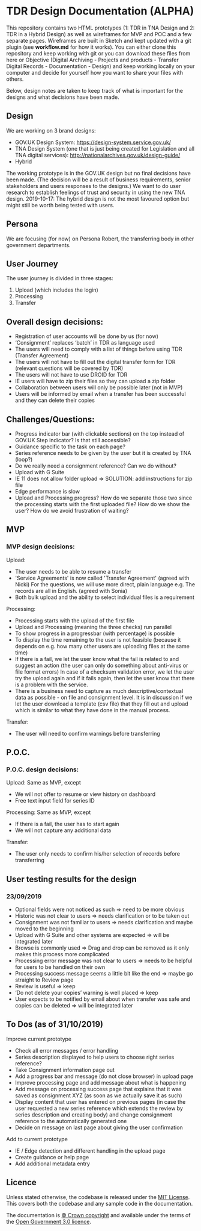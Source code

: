 # TDR Design Documentation (ALPHA)
This repository contains two HTML prototypes (1: TDR in TNA Design and 2: TDR in a Hybrid Design) as well as wireframes for MVP and POC and a few separate pages. Wireframes are built in Sketch and kept updated with a git plugin (see **workflow.md** for how it works). You can either clone this repository and keep working with git or you can download these files from here or Objective (Digital Archiving - Projects and products - Transfer Digital Records - Documentation - Design) and keep working locally on your computer and decide for yourself how you want to share your files with others.


Below, design notes are taken to keep track of what is important for the designs and what decisions have been made.


## Design
We are working on 3 brand designs:
- GOV.UK Design System: https://design-system.service.gov.uk/  
- TNA Design System (one that is just being created for Legislation and all TNA digital services): http://nationalarchives.gov.uk/design-guide/
- Hybrid

The working prototype is in the GOV.UK design but no final decisions have been made.
(The decision will be a result of business requirements, senior stakeholders and users responses to the designs.)
We want to do user research to establish feelings of trust and security in using the new TNA design.
2019-10-17: The hybrid design is not the most favoured option but might still be worth being tested with users.


## Persona
We are focusing (for now) on Persona Robert, the transferring body in other government departments.


## User Journey
The user journey is divided in three stages:  
1. Upload (which includes the login)
2. Processing  
3. Transfer  



## Overall design decisions:
- Registration of user accounts will be done by us (for now)
- ‘Consignment’ replaces ‘batch’ in TDR as language used
- The users will need to comply with a list of things before using TDR (Transfer Agreement)
- The users will not have to fill out the digital transfer form for TDR (relevant questions will be covered by TDR)
- The users will not have to use DROID for TDR
- IE users will have to zip their files so they can upload a zip folder
- Collaboration between users will only be possible later (not in MVP)
- Users will be informed by email when a transfer has been successful and they can delete their copies


## Challenges/Questions:
- Progress indicator bar (with clickable sections) on the top instead of GOV.UK Step indicator? Is that still accessible?
- Guidance specific to the task on each page?
- Series reference needs to be given by the user but it is created by TNA (loop?)
- Do we really need a consignment reference? Can we do without?
- Upload with G Suite
- IE 11 does not allow folder upload => SOLUTION: add instructions for zip file
- Edge performance is slow
- Upload and Processing progress? How do we separate those two since the processing starts with the first uploaded file? How do we show the user? How do we avoid frustration of waiting?



## MVP

### MVP design decisions:
Upload:
- The user needs to be able to resume a transfer
- 'Service Agreements' is now called 'Transfer Agreement' (agreed with Nicki)
For the questions, we will use more direct,  plain language e.g. The records are all in English. (agreed with Sonia)
- Both bulk upload and the ability to select individual files is a requirement

Processing:
- Processing starts with the upload of the first file
- Upload and Processing (meaning the three checks) run parallel
- To show progress in a progressbar (with percentage) is possible
- To display the time remaining to the user is not feasible (because it depends on e.g. how many other users are uploading files at the same time)
- If there is a fail, we let the user know what the fail is related to and suggest an action (the user can only do something about anti-virus or file format errors)
In case of a checksum validation error, we let the user try the upload again and if it fails again, then let the user know that there is a problem with the service.
- There is a business need to capture as much descriptive/contextual data as possible - on file and consignment level.
It is in discussion if we let the user download a template (csv file) that they fill out and upload which is similar to what they have done in the manual process.

Transfer:
- The user will need to confirm warnings before transferring


## P.O.C.

### P.O.C. design decisions:

Upload:
Same as MVP, except
- We will not offer to resume or view history on dashboard
- Free text input field for series ID

Processing:
Same as MVP, except
- If there is a fail, the user has to start again
- We will not capture any additional data

Transfer:
- The user only needs to confirm his/her selection of records before transferring



## User testing results for the design

### 23/09/2019
- Optional fields were not noticed as such => need to be more obvious
- Historic was not clear to users => needs clarification or to be taken out
- Consignment was not familiar to users => needs clarification and maybe moved to the beginning
- Upload with G Suite and other systems are expected => will be integrated later
- Browse is commonly used => Drag and drop can be removed as it only makes this process more complicated
- Processing error message was not clear to users => needs to be helpful for users to be handled on their own
- Processing success message seems a little bit like the end => maybe go straight to Review page
- Review is useful => keep
- ‘Do not delete your copies’ warning is well placed => keep
- User expects to be notified by email about when transfer was safe and copies can be deleted => will be integrated later


## To Dos (as of 31/10/2019)

Improve current prototype
- Check all error messages / error handling
- Series description displayed to help users to choose right series reference?
- Take Consignment information page out
- Add a progress bar and message (do not close browser) in upload page
- Improve processing page and add message about what is happening
- Add message on processing success page that explains that it was saved as consignment XYZ (as soon as we actually save it as such)
- Display content that user has entered on previous pages (in case the user requested a new series reference which extends the review by series description and creating body) and change consignment reference to the automatically generated one
- Decide on message on last page about giving the user confirmation

Add to current prototype
- IE / Edge detection and different handling in the upload page
- Create guidance or help page
- Add additional metadata entry

## Licence

Unless stated otherwise, the codebase is released under the [MIT
License](LICENCE). This covers both the codebase and any sample code in the
documentation.

The documentation is [© Crown copyright][crown-copyright] and available under
the terms of the [Open Government 3.0 licence][ogl].

[crown-copyright]: https://www.nationalarchives.gov.uk/information-management/re-using-public-sector-information/uk-government-licensing-framework/crown-copyright/
[ogl]: http://www.nationalarchives.gov.uk/doc/open-government-licence/version/3/
